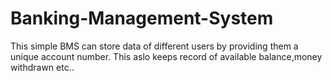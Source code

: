 # Banking-Management-System
This simple BMS can store data of different users by providing them a unique account number. This aslo keeps record of available balance,money withdrawn etc..
